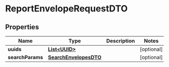 # ReportEnvelopeRequestDTO

## Properties
Name | Type | Description | Notes
------------ | ------------- | ------------- | -------------
**uuids** | [**List&lt;UUID&gt;**](UUID.md) |  |  [optional]
**searchParams** | [**SearchEnvelopesDTO**](SearchEnvelopesDTO.md) |  |  [optional]
